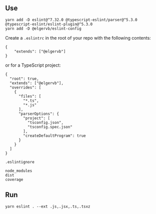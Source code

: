 

## Use

```
yarn add -D eslint@^7.32.0 @typescript-eslint/parser@^5.3.0 @typescript-eslint/eslint-plugin@^5.3.0
yarn add -D @elgervb/eslint-config
```

Create a `.eslintrc` in the root of your repo with the following contents:
```
{
    "extends": ["@elgervb"]
}
```

or for a TypeScript project:
```
{
  "root": true,
  "extends": ["@elgervb"],
  "overrides": [
    {
      "files": [
        "*.ts",
        "*.js"
      ],
      "parserOptions": {
        "project": [
          "tsconfig.json",
          "tsconfig.spec.json"
        ],
        "createDefaultProgram": true
      }
    }
  ]
}
```

`.eslintignore`
```
node_modules
dist
coverage
```

## Run
`yarn eslint . --ext .js,.jsx,.ts,.tsxz`
